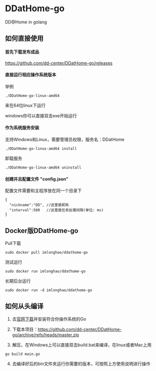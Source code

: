 # DDatHome-go
DD@Home in golang

## 如何直接使用
#### 首先下载发布成品
https://github.com/dd-center/DDatHome-go/releases


#### 直接运行相应操作系统版本
举例
```
./DDatHome-go-linux-amd64
```
来在64位linux下运行

windows你可以直接双击exe开始运行
#### 作为系统服务安装
支持Windows和Linux，需要管理员权限，服务名：DDatHome
```
./DDatHome-go-linux-amd64 install
```
卸载服务
```
./DDatHome-go-linux-amd64 uninstall
```

#### 创建并且配置文件 "config.json"
配置文件需要和主程序放在同一个目录下
```
{
  "nickname":"DD", //这里是昵称
  "interval":500   //这里是任务处理间隔(单位: ms)
}
```

## Docker版DDatHome-go
Pull下载
```
sudo docker pull imlonghao/ddathome-go
```
测试运行
```
sudo docker run imlonghao/ddathome-go
```
长期后台运行
```
sudo docker run -d imlonghao/ddathome-go
```
## 如何从头编译
1. 去[官网下载](https://go.dev/dl/)并安装符合你操作系统的Go

2. 下载本项目：https://github.com/dd-center/DDatHome-go/archive/refs/heads/master.zip

3. 解压，在Windows上可以直接双击build.bat来编译，在linux或者Mac上用
```
go build main.go
```

4. 去编译好后的bin文件夹运行你需要的版本，可按照上方使用说明进行操作
